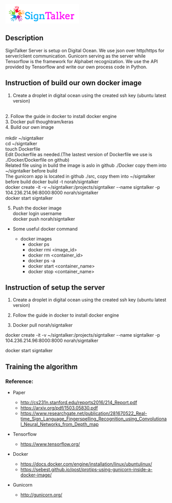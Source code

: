 ![Alt text](images/signtalkerlogo.png)

## Description
SignTalker Server is setup on Digital Ocean.
We use json over http/https for server/client communication.
Gunicorn serving as the server while Tensorflow is the framework for Alphabet recognization.
We use the API provided by Tensorflow and write our own process code in Python.


## Instruction of build our own docker image
1. Create a droplet in digital ocean using the created ssh key (ubuntu latest version)
<br>
2. Follow the guide in docker to install docker engine
<br>
3. Docker pull thoughtram/keras
<br>
4. Build our own image
<br>
<br>
     mkdir ~/signtalker
<br>
	 cd ~/signtalker
<br>
	 touch Dockerfile
<br>
	 Edit Dockerfile as needed.(The lastest version of Dockerfile we use is ./Docker/Dockerfile on github)
<br>
	 Related file using in build the image is aslo in github ./Docker copy them into ~/signtalker before build
<br>
	 The gunicorn app is located in github ./src, copy them into ~/signtalker before build
     docker build -t norah/signtalker 
<br>
	 docker create -it -v ~/signtalker:/projects/signtalker --name signtalker -p 104.236.214.96:8000:8000 norah/signtalker
	<br>
	 docker start signtalker
	 
5. Push the docker image
   <br>
   docker login username
   <br>
	 docker push norah/signtalker
	
- Some useful docker command
   	
   * docker images
	 * docker ps
	 * docker rmi <image_id>
	 * docker rm  <container_id>
	 * docker ps -a
	 * docker start <container_name>
	 * docker stop <container_name>
	


## Instruction of setup the server
1. Create a droplet in digital ocean using the created ssh key (ubuntu latest version)
2. Follow the guide in docker to install docker engine

3. Docker pull norah/signtalker

 docker create -it -v ~/signtalker:/projects/signtalker --name signtalker -p 104.236.214.96:8000:8000 norah/signtalker

 docker start signtalker


## Training the algorithm 


### Reference:
- Paper
	* http://cs231n.stanford.edu/reports2016/214_Report.pdf
	* https://arxiv.org/pdf/1503.05830.pdf
	* https://www.researchgate.net/publication/281670522_Real-time_Sign_Language_Fingerspelling_Recognition_using_Convolutional_Neural_Networks_from_Depth_map


- Tensorflow
	* https://www.tensorflow.org/

- Docker
	* https://docs.docker.com/engine/installation/linux/ubuntulinux/
	* https://sebest.github.io/post/protips-using-gunicorn-inside-a-docker-image/

- Gunicorn
	* http://gunicorn.org/

  